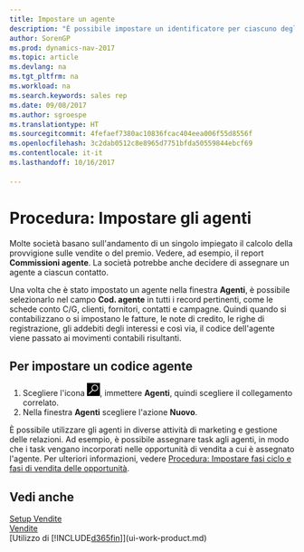 ```yaml
---
title: Impostare un agente
description: "È possibile impostare un identificatore per ciascuno degli agenti, per tenere traccia delle prestazioni di ogni persona o per assegnare un agente a un contatto."
author: SorenGP
ms.prod: dynamics-nav-2017
ms.topic: article
ms.devlang: na
ms.tgt_pltfrm: na
ms.workload: na
ms.search.keywords: sales rep
ms.date: 09/08/2017
ms.author: sgroespe
ms.translationtype: HT
ms.sourcegitcommit: 4fefaef7380ac10836fcac404eea006f55d8556f
ms.openlocfilehash: 3c2dab0512c8e8965d7751bfda50559844ebcf69
ms.contentlocale: it-it
ms.lasthandoff: 10/16/2017

---
```

# <a name="how-to-set-up-salespeople"></a>Procedura: Impostare gli agenti
Molte società basano sull'andamento di un singolo impiegato il calcolo della provvigione sulle vendite o del premio. Vedere, ad esempio, il report **Commissioni agente**. La società potrebbe anche decidere di assegnare un agente a ciascun contatto.

Una volta che è stato impostato un agente nella finestra **Agenti**, è possibile selezionarlo nel campo **Cod. agente** in tutti i record pertinenti, come le schede conto C/G, clienti, fornitori, contatti e campagne. Quindi quando si contabilizzano o si impostano le fatture, le note di credito, le righe di registrazione, gli addebiti degli interessi e così via, il codice dell'agente viene passato ai movimenti contabili risultanti.

## <a name="to-set-up-a-salesperson-code"></a>Per impostare un codice agente
1. Scegliere l'icona ![Cerca pagina o report](media/ui-search/search_small.png "icona Cerca pagina o report"), immettere **Agenti**, quindi scegliere il collegamento correlato.
2. Nella finestra **Agenti** scegliere l'azione **Nuovo**.

È possibile utilizzare gli agenti in diverse attività di marketing e gestione delle relazioni. Ad esempio, è possibile assegnare task agli agenti, in modo che i task vengano incorporati nelle opportunità di vendita a cui è assegnato l'agente. Per ulteriori informazioni, vedere [Procedura: Impostare fasi ciclo e fasi di vendita delle opportunità](marketing-how-setup-opportunity-sales-cycles-stages.md).

## <a name="see-also"></a>Vedi anche
[Setup Vendite](sales-setup-sales.md)  
[Vendite](sales-manage-sales.md)  
[Utilizzo di [!INCLUDE[d365fin](includes/d365fin_md.md)]](ui-work-product.md)  

